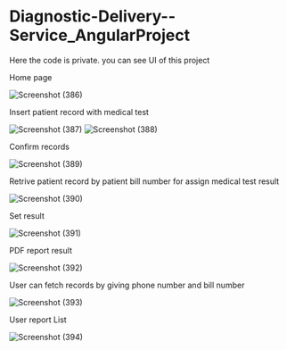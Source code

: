 # Diagnostic-Delivery--Service_AngularProject
Here the code is private. you can see UI of this project

Home page


![Screenshot (386)](https://user-images.githubusercontent.com/66405570/149520082-5763d7f5-a225-423d-ab5b-0a1580697fc1.png)



Insert patient record with medical test

![Screenshot (387)](https://user-images.githubusercontent.com/66405570/149520513-1f1aca40-5e87-4913-8b71-6e1079570d9c.png)
![Screenshot (388)](https://user-images.githubusercontent.com/66405570/149520613-96395fbb-f491-45f7-9aff-71e8bdeece3b.png)


Confirm records

![Screenshot (389)](https://user-images.githubusercontent.com/66405570/149520681-98ace1c5-640c-48ef-8697-7380d58fa2e0.png)


Retrive patient record by patient bill number for assign medical test result

![Screenshot (390)](https://user-images.githubusercontent.com/66405570/149520756-2858ed24-79ba-4838-b135-01a5570d308e.png)



Set result

![Screenshot (391)](https://user-images.githubusercontent.com/66405570/149521414-8a779c33-3628-4651-9ef7-5a443a0aa15c.png)


PDF report result

![Screenshot (392)](https://user-images.githubusercontent.com/66405570/149521491-8e87109d-49e3-4d3b-90fe-d16b8702787c.png)


User can fetch records by giving phone number and bill number

![Screenshot (393)](https://user-images.githubusercontent.com/66405570/149521574-57111029-a81d-4e7b-9ced-f4b75ee2a713.png)



User report List

![Screenshot (394)](https://user-images.githubusercontent.com/66405570/149521725-c6ee5b4f-4060-4b5e-a023-e3379773b9db.png)

